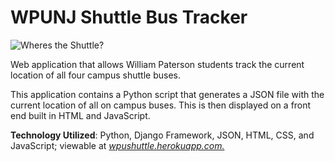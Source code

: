 # WPUNJ Shuttle Bus Tracker

![Wheres the Shuttle?](http://hexadecimalconverter.com/images/shuttlelogo.png)


Web application that allows William Paterson students track the current location of all four
campus shuttle buses.

This application contains a Python script that generates a JSON file with the current location of
all on campus buses. This is then displayed on a front end built in HTML and JavaScript.

__Technology Utilized__: Python, Django Framework, JSON, HTML, CSS, and JavaScript; viewable at _[wpushuttle.herokuapp.com.](https://wpushuttle.herokuapp.com)_




